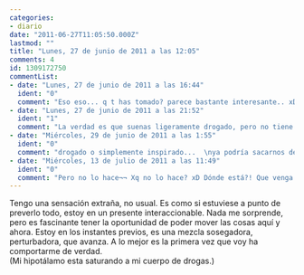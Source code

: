 ```yaml
---
categories:
- diario
date: "2011-06-27T11:05:50.000Z"
lastmod: ""
title: "Lunes, 27 de junio de 2011 a las 12:05"
comments: 4
id: 1309172750
commentList:
- date: "Lunes, 27 de junio de 2011 a las 16:44"
  ident: "0"
  comment: "Eso eso... q t has tomado? parece bastante interesante.. xDDD"
- date: "Lunes, 27 de junio de 2011 a las 21:52"
  ident: "1"
  comment: "La verdad es que suenas ligeramente drogado, pero no tiene por que ser eso, demosle el beneficio de la duda"
- date: "Miércoles, 29 de junio de 2011 a las 1:55"
  ident: "0"
  comment: "drogado o simplemente inspirado...  \nya podría sacarnos de dudas el autor de la entrada xD"
- date: "Miércoles, 13 de julio de 2011 a las 11:49"
  ident: "0"
  comment: "Pero no lo hace¬¬ Xq no lo hace? xD Dónde está?! Que venga de una vez!"
---
```


Tengo una sensación extraña, no usual. Es como si estuviese a punto de preverlo todo, estoy en un presente interaccionable. Nada me sorprende, pero es fascinante tener la oportunidad de poder mover las cosas aquí y ahora. Estoy en los instantes previos, es una mezcla sosegadora, perturbadora, que avanza. A lo mejor es la primera vez que voy ha comportarme de verdad.  
(Mi hipotálamo esta saturando a mi cuerpo de drogas.)